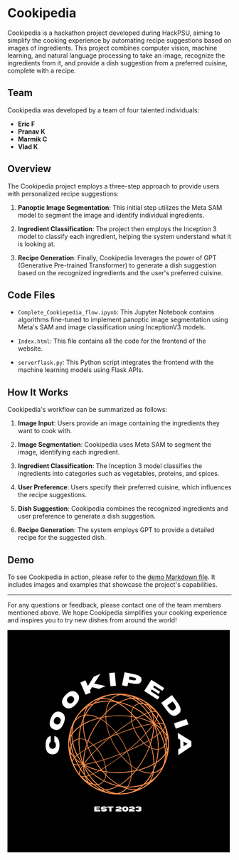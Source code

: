 # Cookipedia

Cookipedia is a hackathon project developed during HackPSU, aiming to simplify the cooking experience by automating recipe suggestions based on images of ingredients. This project combines computer vision, machine learning, and natural language processing to take an image, recognize the ingredients from it, and provide a dish suggestion from a preferred cuisine, complete with a recipe.

## Team

Cookipedia was developed by a team of four talented individuals:

- **Eric F**
- **Pranav K**
- **Marmik C**
- **Vlad K**

## Overview

The Cookipedia project employs a three-step approach to provide users with personalized recipe suggestions:

1. **Panoptic Image Segmentation**: This initial step utilizes the Meta SAM model to segment the image and identify individual ingredients.

2. **Ingredient Classification**: The project then employs the Inception 3 model to classify each ingredient, helping the system understand what it is looking at.

3. **Recipe Generation**: Finally, Cookipedia leverages the power of GPT (Generative Pre-trained Transformer) to generate a dish suggestion based on the recognized ingredients and the user's preferred cuisine.

## Code Files

- `Complete_Cookiepedia_flow.ipynb`: This Jupyter Notebook contains algorithms fine-tuned to implement panoptic image segmentation using Meta's SAM and image classification using InceptionV3 models.

- `Index.html`: This file contains all the code for the frontend of the website.

- `serverflask.py`: This Python script integrates the frontend with the machine learning models using Flask APIs.

## How It Works

Cookipedia's workflow can be summarized as follows:

1. **Image Input**: Users provide an image containing the ingredients they want to cook with.

2. **Image Segmentation**: Cookipedia uses Meta SAM to segment the image, identifying each ingredient.

3. **Ingredient Classification**: The Inception 3 model classifies the ingredients into categories such as vegetables, proteins, and spices.

4. **User Preference**: Users specify their preferred cuisine, which influences the recipe suggestions.

5. **Dish Suggestion**: Cookipedia combines the recognized ingredients and user preference to generate a dish suggestion.

6. **Recipe Generation**: The system employs GPT to provide a detailed recipe for the suggested dish.

## Demo

To see Cookipedia in action, please refer to the [demo Markdown file](demo.md). It includes images and examples that showcase the project's capabilities.

---

For any questions or feedback, please contact one of the team members mentioned above. We hope Cookipedia simplifies your cooking experience and inspires you to try new dishes from around the world!

![Cookipedia Logo](cookipedia_logo.png)
